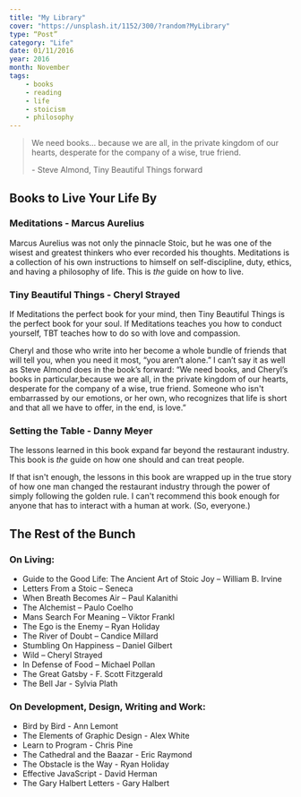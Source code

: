 ```yaml
---
title: "My Library"
cover: "https://unsplash.it/1152/300/?random?MyLibrary"
type: “Post”
category: "Life"
date: 01/11/2016
year: 2016
month: November
tags:
    - books
    - reading
    - life
    - stoicism
    - philosophy
---
```


<blockquote cite='Tiny Beautiful Things by Cheryl Strayed'>
  <p class='quote'>We need books... because we are all, in the private kingdom of our hearts, desperate for the company of a wise, true friend.</p>
  <p class='cite'>- Steve Almond, Tiny Beautiful Things forward</p>
</blockquote>

## Books to Live Your Life By

### Meditations - Marcus Aurelius
Marcus Aurelius was not only the pinnacle Stoic, but he was one of the wisest and greatest thinkers who ever recorded his thoughts. Meditations is a collection of his own instructions to himself on self-discipline, duty, ethics, and  having a philosophy of life. This is *the* guide on how to live.

### Tiny Beautiful Things - Cheryl Strayed
If Meditations the perfect book for your mind, then Tiny Beautiful Things is the perfect book for your soul. If Meditations teaches you how to conduct yourself, TBT teaches how to do so with love and compassion.

Cheryl and those who write into her become a whole bundle of friends that will tell you, when you need it most, “you aren’t alone.” I can’t say it as well as Steve Almond does in the book’s forward:  “We need books, and Cheryl’s books in particular,because we are all, in the private kingdom of our hearts, desperate for the company of a wise, true friend. Someone who isn't embarrassed by our emotions, or her own, who recognizes that life is short and that all we have to offer, in the end, is love.”

### Setting the Table - Danny Meyer
The lessons learned in this book expand far beyond the restaurant industry. This book is *the* guide on how one should and can treat people.

If that isn't enough,  the lessons in this book are wrapped up in the true story of how one man changed the restaurant industry through the power of simply following the golden rule.  I can't recommend this book enough for anyone that has to interact with a human at work. (So, everyone.)

<div class='Mini-Divider'> </div>

## The Rest of the Bunch

### On Living:
+ Guide to the Good Life: The Ancient Art of Stoic Joy – William B. Irvine
+ Letters From a Stoic – Seneca
+ When Breath Becomes Air – Paul Kalanithi
+ The Alchemist – Paulo Coelho
+ Mans Search For Meaning – Viktor Frankl
+ The Ego is the Enemy – Ryan Holiday
+ The River of Doubt – Candice Millard
+ Stumbling On Happiness – Daniel Gilbert
+ Wild – Cheryl Strayed
+ In Defense of Food – Michael Pollan
+ The Great Gatsby - F. Scott Fitzgerald
+ The Bell Jar - Sylvia Plath

### On Development, Design, Writing and Work:
+ Bird by Bird - Ann Lemont
+ The Elements of Graphic Design - Alex White
+ Learn to Program - Chris Pine
+ The Cathedral and the Baazar - Eric Raymond
+ The Obstacle is the Way - Ryan Holiday
+ Effective JavaScript - David Herman
+ The Gary Halbert Letters - Gary Halbert

